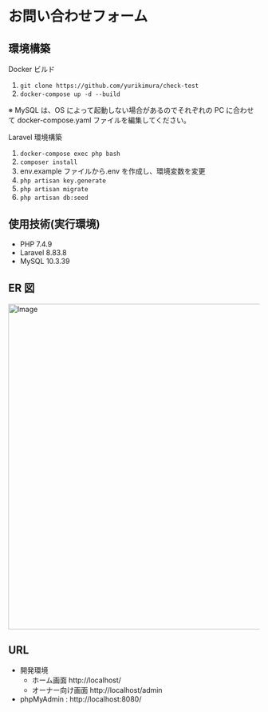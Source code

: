 # お問い合わせフォーム

## 環境構築

Docker ビルド

1. `git clone https://github.com/yurikimura/check-test`
2. `docker-compose up -d --build`

※ MySQL は、OS によって起動しない場合があるのでそれぞれの PC に合わせて docker-compose.yaml ファイルを編集してください。

Laravel 環境構築

1. `docker-compose exec php bash`
2. `composer install`
3. env.example ファイルから.env を作成し、環境変数を変更
4. `php artisan key.generate`
5. `php artisan migrate`
6. `php artisan db:seed`

## 使用技術(実行環境)

- PHP 7.4.9
- Laravel 8.83.8
- MySQL 10.3.39

## ER 図

<img width="651" alt="Image" src="https://github.com/user-attachments/assets/0bf094ea-e982-4b8d-bfd7-b58fe19ab36d" />

## URL

- 開発環境
  - ホーム画面 http://localhost/
  - オーナー向け画面 http://localhost/admin
- phpMyAdmin : http://localhost:8080/
